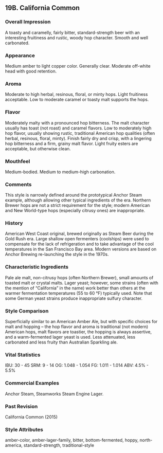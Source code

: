 ## 19B. California Common

### Overall Impression

A toasty and caramelly, fairly bitter, standard-strength beer with an interesting fruitiness and rustic, woody hop character. Smooth and well carbonated.

### Appearance

Medium amber to light copper color. Generally clear. Moderate off-white head with good retention.

### Aroma

Moderate to high herbal, resinous, floral, or minty hops. Light fruitiness acceptable. Low to moderate caramel or toasty malt supports the hops.

### Flavor

Moderately malty with a pronounced hop bitterness. The malt character usually has toast (not roast) and caramel flavors. Low to moderately high hop flavor, usually showing rustic, traditional American hop qualities (often herbal, resinous, floral, minty). Finish fairly dry and crisp, with a lingering hop bitterness and a firm, grainy malt flavor. Light fruity esters are acceptable, but otherwise clean.

### Mouthfeel

Medium-bodied. Medium to medium-high carbonation.

### Comments

This style is narrowly defined around the prototypical Anchor Steam example, although allowing other typical ingredients of the era. Northern Brewer hops are not a strict requirement for the style; modern American and New World-type hops (especially citrusy ones) are inappropriate.

### History

American West Coast original, brewed originally as Steam Beer during the Gold Rush era. Large shallow open fermenters (coolships) were used to compensate for the lack of refrigeration and to take advantage of the cool temperatures in the San Francisco Bay area. Modern versions are based on Anchor Brewing re-launching the style in the 1970s.

### Characteristic Ingredients

Pale ale malt, non-citrusy hops (often Northern Brewer), small amounts of toasted malt or crystal malts. Lager yeast; however, some strains (often with the mention of “California” in the name) work better than others at the warmer fermentation temperatures (55 to 60 °F) typically used. Note that some German yeast strains produce inappropriate sulfury character.

### Style Comparison

Superficially similar to an American Amber Ale, but with specific choices for malt and hopping – the hop flavor and aroma is traditional (not modern) American hops, malt flavors are toastier, the hopping is always assertive, and a warm-fermented lager yeast is used. Less attenuated, less carbonated and less fruity than Australian Sparkling ale.

### Vital Statistics

IBU: 30 - 45
SRM: 9 - 14
OG: 1.048 - 1.054
FG: 1.011 - 1.014
ABV: 4.5% - 5.5%

### Commercial Examples

Anchor Steam, Steamworks Steam Engine Lager.

### Past Revision

California Common (2015)

### Style Attributes

amber-color, amber-lager-family, bitter, bottom-fermented, hoppy, north-america, standard-strength, traditional-style